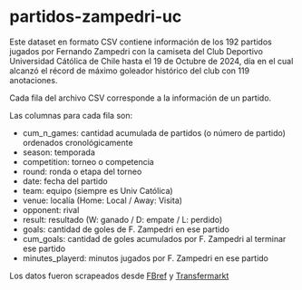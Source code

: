 # partidos-zampedri-uc

Este dataset en formato CSV contiene información de los 192 partidos jugados por Fernando Zampedri con la camiseta del Club Deportivo Universidad Cátólica de Chile hasta el 19 de Octubre de 2024, día en el cual alcanzó el récord de máximo goleador histórico del club con 119 anotaciones.

Cada fila del archivo CSV corresponde a la información de un partido.

Las columnas para cada fila son:

* cum_n_games: cantidad acumulada de partidos (o número de partido) ordenados cronológicamente
* season: temporada
* competition: torneo o competencia
* round: ronda o etapa del torneo
* date: fecha del partido
* team: equipo (siempre es Univ Católica)
* venue: localía (Home: Local / Away: Visita)
* opponent: rival
* result: resultado (W: ganado / D: empate / L: perdido)
* goals: cantidad de goles de F. Zampedri en ese partido
* cum_goals: cantidad de goles acumulados por F. Zampedri al terminar ese partido
* minutes_playerd: minutos jugados por F. Zampedri en ese partido


Los datos fueron scrapeados desde [FBref](https://fbref.com/en/players/b2756758/Fernando-Zampedri) y [Transfermarkt](https://www.transfermarkt.com/fernando-zampedri/leistungsdatendetails/spieler/104006/)

